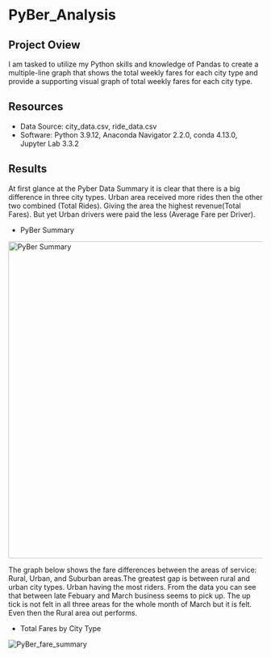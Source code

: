 # PyBer_Analysis

## Project Oview

I am tasked to utilize my Python skills and knowledge of Pandas to create a multiple-line graph that shows the total weekly fares for each city type and provide a supporting visual graph of total weekly fares for each city type.

## Resources

  * Data Source: city_data.csv, ride_data.csv
  * Software: Python 3.9.12, Anaconda Navigator 2.2.0, conda 4.13.0, Jupyter Lab 3.3.2

## Results

At first glance at the Pyber Data Summary it is clear that there is a big difference in three city types. Urban area received more rides then the other two combined (Total Rides). Giving the area the highest revenue(Total Fares). But yet Urban drivers were paid the less (Average Fare per Driver).

  * PyBer Summary


<img width="627" alt="PyBer Summary" src="https://user-images.githubusercontent.com/90155651/180318642-15c36093-0a14-42af-a64c-29655bb52afa.png">


The graph below shows the fare differences between the areas of service: Rural, Urban, and Suburban areas.The greatest gap is between rural and urban city types. Urban having the most riders. From the data you can see that between late Febuary and March business seems to pick up. The up tick is not felt in all three areas for the whole month of March but it is felt. Even then the Rural area out performs. 

  * Total Fares by City Type


![PyBer_fare_summary](https://user-images.githubusercontent.com/90155651/180323207-1d117850-2afa-4b9c-8af7-2c415a827e6d.png)
